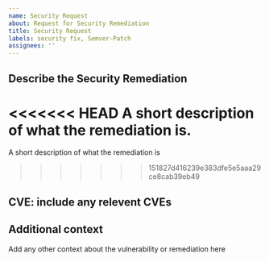 ```yaml
---
name: Security Request
about: Request for Security Remediation
title: Security Request
labels: security fix, Semver-Patch
assignees: ''
---
```


## Describe the Security Remediation

<<<<<<< HEAD
A short description of what the remediation is.
=======
A short description of what the remediation is
>>>>>>> 151827d416239e383dfe5e5aaa29ce8cab39eb49

## CVE: include any relevent CVEs

## Additional context

Add any other context about the vulnerability or remediation here
